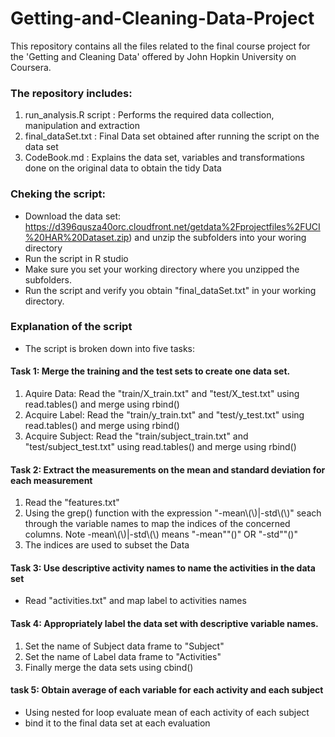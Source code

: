 # Getting-and-Cleaning-Data-Project
This repository contains all the files related to the final course project for the 'Getting and Cleaning Data' offered by John Hopkin University on Coursera. 

### The repository includes:
1. run_analysis.R script : Performs the required data collection, manipulation and extraction 
2. final_dataSet.txt : Final Data set obtained after running the script on the data set
3. CodeBook.md : Explains the data set, variables and transformations done on the original data to obtain the tidy Data

### Cheking the script: 
- Download the data set: https://d396qusza40orc.cloudfront.net/getdata%2Fprojectfiles%2FUCI%20HAR%20Dataset.zip) and unzip the subfolders into your woring directory
- Run the script in R studio 
- Make sure you set your working directory where you unzipped the subfolders.
- Run the script and verify you obtain "final_dataSet.txt" in your working directory.

### Explanation of the script
- The script is broken down into five tasks:

#### Task 1: Merge the training and the test sets to create one data set.
1. Aquire Data: Read the "train/X_train.txt" and "test/X_test.txt" using read.tables() and merge using rbind()
2. Acquire Label: Read the "train/y_train.txt" and "test/y_test.txt" using read.tables() and merge using rbind()
3. Acquire Subject: Read the "train/subject_train.txt" and "test/subject_test.txt" using read.tables() and merge using rbind()

#### Task 2: Extract the measurements on the mean and standard deviation for each measurement
1. Read the "features.txt"
2. Using the grep() function with the expression "-mean\\(\\)|-std\\(\\)"  seach through the variable names to map the indices of the concerned columns. Note -mean\\(\\)|-std\\(\\) means "-mean"<space>"(<space>)" OR "-std"<space>"(<space>)"
3. The indices are used to subset the Data 

#### Task 3: Use descriptive activity names to name the activities in the data set
- Read "activities.txt" and map label to activities names

#### Task 4: Appropriately label the data set with descriptive variable names. 
1. Set the name of Subject data frame to "Subject"
2. Set the name of Label data frame to "Activities"
3. Finally merge the data sets using cbind()

#### task 5: Obtain average of each variable for each activity and each subject
- Using nested for loop evaluate mean of each activity of each subject
- bind it to the final data set at each evaluation


